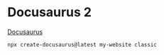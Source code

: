 # Docusaurus 2

[Docusaurus](https://v2.docusaurus.io) 

```shell
npx create-docusaurus@latest my-website classic
```
